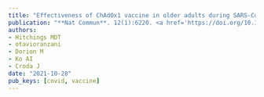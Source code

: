 ```yaml
---
title: "Effectiveness of ChAdOx1 vaccine in older adults during SARS-CoV-2 Gamma variant circulation in São Paulo"
publication: "**Nat Commun**. 12(1):6220. <a href='https://doi.org/10.1038/s41467-021-26459-6' target='_blank' rel='noopener noreferrer'>10.1038/s41467-021-26459-6</a>"
authors:
- Hitchings MDT
- otavioranzani
- Dorion M
- Ko AI
- Croda J
date: "2021-10-28"
pub_keys: [covid, vaccine]
---
```

